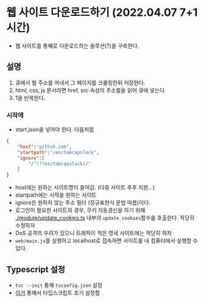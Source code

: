 # 웹 사이트 다운로드하기 (2022.04.07 7+1시간)

- 웹 사이트를 통째로 다운로드하는 솔루션(?)을 구축한다.

## 설명

1. 큐에서 웹 주소를 꺼내서 그 페이지를 크롤링한뒤 저장한다.
2. html, css, js 문서라면 href, src 속성의 주소를을 읽어 큐에 넣는다
3. 1을 반복한다.

### 시작에
- start.json을 넣어야 한다. 다음처럼
```json
{
    "host":"github.com",
    "startpath":"/esctabcapslock",
    "ignore":[
        "/^(?!esctabcapslock)/"
    ]
}
```

- host에는 원하는 사이트명이 들어감. (다중 사이트 추후 지원...)
- startpath에는 시작을 원하는 사이트
- ignore은 원하지 않는 주소 필터 (정규표현식 문법 따름)이다.
- 로그인이 필요한 사이트의 경우, 쿠키 자동경신을 하기 위해 [./module/update_cookies.ts](./module/update_cookies.ts) 내부의 `update_cookies`함수를 호출한다. 적당히 수정하자
- DoS 공격의 우려가 있으니 트래픽이 적은 영세 사이트에는 적당히 하자
- `web/main.js`를 실행하고 localhost로 접속하면 사이트를 내 컴퓨터에서 실행할 수 있다.

## Typescript 설정

- `tsc --init` 통해 `tsconfig.json` 설정
- [이거](https://stackoverflow.com/questions/43048113/use-fs-in-typescript) 통해서 타입스크립트 초기 설정함